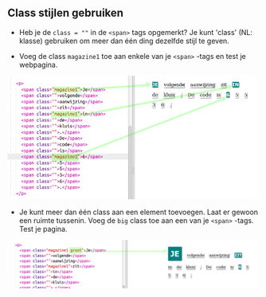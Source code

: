 ## Class stijlen gebruiken

+ Heb je de `class = ""` in de `<span>` tags opgemerkt? Je kunt 'class' (NL: klasse) gebruiken om meer dan één ding dezelfde stijl te geven.

+ Voeg de class `magazine1` toe aan enkele van je `<span>` -tags en test je webpagina.

![screenshot](images/letter-magazine1.png)

+ Je kunt meer dan één class aan een element toevoegen. Laat er gewoon een ruimte tussenin. Voeg de `big` class toe aan een van je `<span>` -tags. Test je pagina. 

![screenshot](images/letter-big.png)
